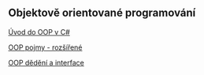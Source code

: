 <h2>  Objektově orientované programování </h2>  

[ Úvod do OOP v C#](http://www.c-sharpcorner.com/UploadFile/mkagrahari/introduction-to-object-oriented-programming-concepts-in-C-Sharp/)  

[ OOP pojmy - rozšířené ](https://sourcemaking.com/design_patterns)  

[ OOP dědění a interface ](http://www.c-sharpcorner.com/UploadFile/sekarbalag/interface-best-example-in-csharp/)  